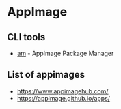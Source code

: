 # AppImage

## CLI tools

- [am](https://github.com/ivan-hc/AM) - AppImage Package Manager

## List of appimages

- <https://www.appimagehub.com/>
- <https://appimage.github.io/apps/>
